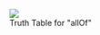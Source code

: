 
  <figure>
    <img className="max-w-xs" src="img/posts/2022/fundamentals-part-1/tt/allOf.webp" />
    <figcaption className="text-center text-xs text-gray-500 mt-2">Truth Table for "allOf"</figcaption>
  </figure>
  <figure>
